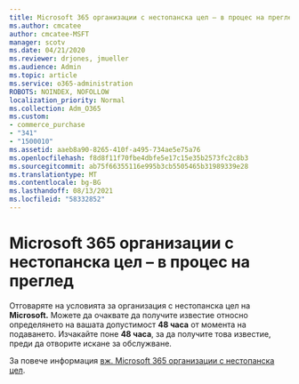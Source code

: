 ```yaml
---
title: Microsoft 365 организации с нестопанска цел – в процес на преглед
ms.author: cmcatee
author: cmcatee-MSFT
manager: scotv
ms.date: 04/21/2020
ms.reviewer: drjones, jmueller
ms.audience: Admin
ms.topic: article
ms.service: o365-administration
ROBOTS: NOINDEX, NOFOLLOW
localization_priority: Normal
ms.collection: Adm_O365
ms.custom:
- commerce_purchase
- "341"
- "1500010"
ms.assetid: aaeb8a90-8265-410f-a495-734ae5e75a76
ms.openlocfilehash: f8d8f11f70fbe4dbfe5e17c15e35b2573fc2c8b3
ms.sourcegitcommit: ab75f66355116e995b3cb5505465b31989339e28
ms.translationtype: MT
ms.contentlocale: bg-BG
ms.lasthandoff: 08/13/2021
ms.locfileid: "58332852"
---
```

# <a name="microsoft-365-for-nonprofits---under-review"></a>Microsoft 365 организации с нестопанска цел – в процес на преглед

Отговаряте на условията за организация с нестопанска цел на **Microsoft.** Можете да очаквате да получите известие относно определянето на вашата допустимост **48 часа** от момента на подаването. Изчакайте поне **48 часа**, за да получите това известие, преди да отворите искане за обслужване. 

За повече информация [вж. Microsoft 365 организации с нестопанска цел](https://www.microsoft.com/nonprofits/microsoft-365). 
